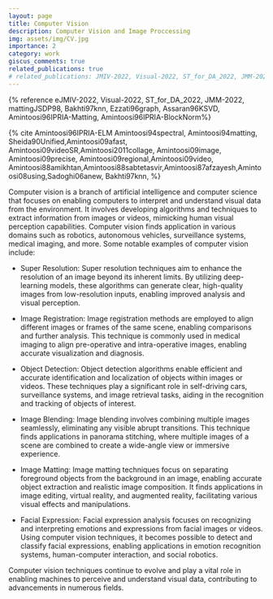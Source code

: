 ```yaml
---
layout: page
title: Computer Vision
description: Computer Vision and Image Proccessing
img: assets/img/CV.jpg
importance: 2
category: work
giscus_comments: true
related_publications: true
# related_publications: JMIV-2022, Visual-2022, ST_for_DA_2022, JMM-2022, mattingJSDP98, Bakhti97knn, Ezzati96graph, Assaran96KSVD, Amintoosi96IPRIA-Matting, Amintoosi96IPRIA-BlockNorm, Amintoosi96IPRIA-ELM, Amintoosi94spectral, Amintoosi94matting, Sheida90Unified,Amintoosi09afast, Amintoosi09videoSR,Amintoosi2011collage, Amintoosi09image, Amintoosi09precise, Amintoosi09regional,Amintoosi09video, Amintoosi88amikhtan,Amintoosi88sabtetasvir,Amintoosi87afzayesh,Amintoosi08using,Sadoghi06anew, Bakhti97knn,
---
```



{% reference eJMIV-2022, Visual-2022, ST_for_DA_2022, JMM-2022, mattingJSDP98, Bakhti97knn, Ezzati96graph, Assaran96KSVD, Amintoosi96IPRIA-Matting, Amintoosi96IPRIA-BlockNorm%}

{% cite Amintoosi96IPRIA-ELM Amintoosi94spectral, Amintoosi94matting, Sheida90Unified,Amintoosi09afast, Amintoosi09videoSR,Amintoosi2011collage, Amintoosi09image, Amintoosi09precise, Amintoosi09regional,Amintoosi09video, Amintoosi88amikhtan,Amintoosi88sabtetasvir,Amintoosi87afzayesh,Amintoosi08using,Sadoghi06anew, Bakhti97knn, %}

Computer vision is a branch of artificial intelligence and computer science that focuses on enabling computers to interpret and understand visual data from the environment. It involves developing algorithms and techniques to extract information from images or videos, mimicking human visual perception capabilities. Computer vision finds application in various domains such as robotics, autonomous vehicles, surveillance systems, medical imaging, and more. Some notable examples of computer vision include:

- Super Resolution: Super resolution techniques aim to enhance the resolution of an image beyond its inherent limits. By utilizing deep-learning models, these algorithms can generate clear, high-quality images from low-resolution inputs, enabling improved analysis and visual perception.

- Image Registration: Image registration methods are employed to align different images or frames of the same scene, enabling comparisons and further analysis. This technique is commonly used in medical imaging to align pre-operative and intra-operative images, enabling accurate visualization and diagnosis.

- Object Detection: Object detection algorithms enable efficient and accurate identification and localization of objects within images or videos. These techniques play a significant role in self-driving cars, surveillance systems, and image retrieval tasks, aiding in the recognition and tracking of objects of interest.

- Image Blending: Image blending involves combining multiple images seamlessly, eliminating any visible abrupt transitions. This technique finds applications in panorama stitching, where multiple images of a scene are combined to create a wide-angle view or immersive experience.

- Image Matting: Image matting techniques focus on separating foreground objects from the background in an image, enabling accurate object extraction and realistic image composition. It finds applications in image editing, virtual reality, and augmented reality, facilitating various visual effects and manipulations.

- Facial Expression: Facial expression analysis focuses on recognizing and interpreting emotions and expressions from facial images or videos. Using computer vision techniques, it becomes possible to detect and classify facial expressions, enabling applications in emotion recognition systems, human-computer interaction, and social robotics.

Computer vision techniques continue to evolve and play a vital role in enabling machines to perceive and understand visual data, contributing to advancements in numerous fields.
